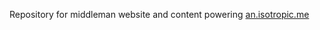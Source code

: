 Repository for middleman website and content powering [an.isotropic.me](http://an.isotropic.me "an.isotropic.me")
